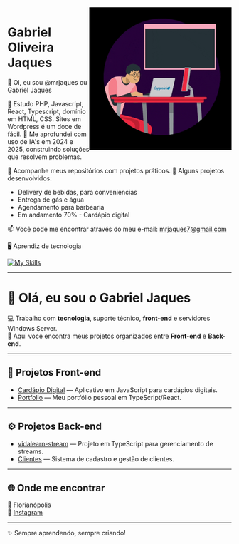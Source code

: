 <img src="giphy.gif" width="320px" align="right">

# Gabriel Oliveira Jaques
👋 Oi, eu sou @mrjaques ou Gabriel Jaques

💬 Estudo PHP, Javascript, React, Typescript, domínio em HTML, CSS. Sites em Wordpress é um doce de fácil.
💬 Me aprofundei com uso de IA's em 2024 e 2025, construindo soluções que resolvem problemas.

🔭 Acompanhe meus repositórios com projetos práticos.
💼 Alguns projetos desenvolvidos: 
 - Delivery de bebidas, para conveniencias
 - Entrega de gás e água
 - Agendamento para barbearia
 - Em andamento 70% - Cardápio digital

📫 Você pode me encontrar através do meu e-mail: mrjaques7@gmail.com

🖥 Aprendiz de tecnologia


[![My Skills](https://skillicons.dev/icons?i=js,html,css,github,mysql,notion,php)](https://skillicons.dev)

---

# 👋 Olá, eu sou o Gabriel Jaques

💻 Trabalho com **tecnologia**, suporte técnico, **front-end** e servidores Windows Server.  
🚀 Aqui você encontra meus projetos organizados entre **Front-end** e **Back-end**.  

---

## 🎨 Projetos Front-end
- [Cardápio Digital](https://github.com/mrjaques/cardapioDigital) — Aplicativo em JavaScript para cardápios digitais.
- [Portfolio](https://github.com/mrjaques/my-portfolio-jaques) — Meu portfólio pessoal em TypeScript/React.

---

## ⚙️ Projetos Back-end
- [vidalearn-stream](https://github.com/mrjaques/vidalearn-stream) — Projeto em TypeScript para gerenciamento de streams.
- [Clientes](https://github.com/mrjaques/Clientes) — Sistema de cadastro e gestão de clientes.

---

## 🌐 Onde me encontrar
📍 Florianópolis  
📸 [Instagram](https://www.instagram.com/teyy_jaques/)  

---
✨ Sempre aprendendo, sempre criando!








